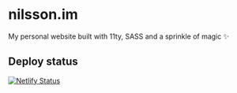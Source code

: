 # nilsson.im
My personal website built with 11ty, SASS and a sprinkle of magic ✨

## Deploy status
[![Netlify Status](https://api.netlify.com/api/v1/badges/0044cd13-57e9-4cc5-8116-80bb680beb65/deploy-status)](https://app.netlify.com/sites/nlssn/deploys)